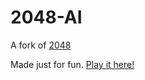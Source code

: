 # 2048-AI
A fork of [2048](http://gabrielecirulli.github.io/2048/)

Made just for fun. [Play it here!](https://aj-r.github.io/2048-AI/)

